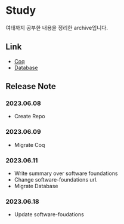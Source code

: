 # Study

여태까지 공부한 내용을 정리한 archive입니다.

## Link

* [Coq](/coq/README.md)
* [Database](/database/README.md)

## Release Note

### 2023.06.08

* Create Repo

### 2023.06.09

* Migrate Coq

### 2023.06.11

* Write summary over software foundations
* Change software-foundations url.
* Migrate Database

### 2023.06.18

* Update software-foudations
